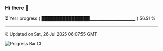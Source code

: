 ### Hi there 👋

⏳ Year progress { ████████████████▁▁▁▁▁▁▁▁▁▁▁▁▁▁ } 56.51 %

---

⏰ Updated on Sat, 26 Jul 2025 06:07:55 GMT

![Progress Bar CI](https://github.com/liununu/liununu/workflows/Progress%20Bar%20CI/badge.svg)
